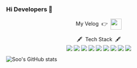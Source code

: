 ### Hi Developers 👋

<!--
**rndtn/rndtn** is a ✨ _special_ ✨ repository because its `README.md` (this file) appears on your GitHub profile.

Here are some ideas to get you started:

- 🔭 I’m currently working on ...
- 🌱 I’m currently learning ...
- 👯 I’m looking to collaborate on ...
- 🤔 I’m looking for help with ...
- 💬 Ask me about ...
- 📫 How to reach me: ...
- 😄 Pronouns: ...
- ⚡ Fun fact: ...
-->



<p align="center">My Velog &nbsp👉&nbsp
<a href="https://velog.io/@rndtn" target="_blank"><img src="https://img.shields.io/badge/Blogger-FF5722?style=square&logo=Blogger&logoColor=white" align="center" height="30px"/>
</a>
</br></br>
🖋&nbsp&nbspTech Stack&nbsp&nbsp🖋
</br>
<img src="https://img.shields.io/badge/Java-007396?style=flat-square&logo=Java&logoColor=white" align="center"/>
<img src="https://img.shields.io/badge/Python-3776AB?style=flat-square&logo=Python&logoColor=white" align="center"/>
<img src="https://img.shields.io/badge/C++-00599C?style=flat-square&logo=C++&logoColor=white" align="center"/>
<img src="https://img.shields.io/badge/C-A8B9CC?style=flat-square&logo=C&logoColor=white" align="center"/>
<img src="https://img.shields.io/badge/JavaScript-F7DF1E?style=flat-square&logo=JavaScript&logoColor=white" align="center"/>
<img src="https://img.shields.io/badge/CSS-1572B6?style=flat-square&logo=CSS3&logoColor=white" align="center"/>
<img src="https://img.shields.io/badge/AWS-232F3E?style=flat-square&logo=AmazonAWS&logoColor=white" align="center"/>
<img src="https://img.shields.io/badge/SteamDB-000000?style=flat-square&logo=SteamDB&logoColor=white" align="center"/>
<img src="https://img.shields.io/badge/MariaDB-1F305F?style=flat-square&logo=MariaDBFoundation&logoColor=white" align="center"/>
</p>

![Soo's GitHub stats](https://github-readme-stats.vercel.app/api?username=rndtn&show_icons=true&theme=radical)


